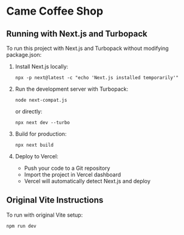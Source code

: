 
# Came Coffee Shop

## Running with Next.js and Turbopack

To run this project with Next.js and Turbopack without modifying package.json:

1. Install Next.js locally:
   ```
   npx -p next@latest -c "echo 'Next.js installed temporarily'"
   ```

2. Run the development server with Turbopack:
   ```
   node next-compat.js
   ```
   or directly:
   ```
   npx next dev --turbo
   ```

3. Build for production:
   ```
   npx next build
   ```

4. Deploy to Vercel:
   - Push your code to a Git repository
   - Import the project in Vercel dashboard
   - Vercel will automatically detect Next.js and deploy

## Original Vite Instructions

To run with original Vite setup:
```
npm run dev
```

